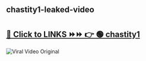 
 ## chastity1-leaked-video 

# <h2><a href="https://clipsfans.com/chastity1&ref=git">🔗 Click to LINKS ⏩⏩ 👉 🟢 chastity1 </a></h2>

<a href="https://clipsfans.com/chastity1&ref=git" rel="nofollow" data-target="animated-image.originalLink"><img src="https://i.ibb.co.com/xMMVF88/686577567.gif" alt="Viral Video Original" style="max-width: 100%; display: inline-block;" data-target="animated-image.originalImage"></a>
